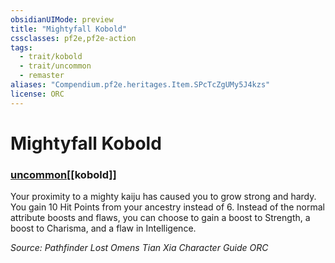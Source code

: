 ```yaml
---
obsidianUIMode: preview
title: "Mightyfall Kobold"
cssclasses: pf2e,pf2e-action
tags:
  - trait/kobold
  - trait/uncommon
  - remaster
aliases: "Compendium.pf2e.heritages.Item.SPcTcZgUMy5J4kzs"
license: ORC
---
```

# Mightyfall Kobold

### [uncommon](uncommon "Uncommon Rarity Trait")[[kobold]]






Your proximity to a mighty kaiju has caused you to grow strong and hardy. You gain 10 Hit Points from your ancestry instead of 6. Instead of the normal attribute boosts and flaws, you can choose to gain a boost to Strength, a boost to Charisma, and a flaw in Intelligence.

*Source: Pathfinder Lost Omens Tian Xia Character Guide*
*ORC*